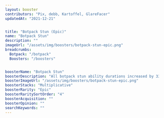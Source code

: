 ```yaml
---
layout: booster
contributors: "Pix, debb, Kartoffel, GlareFacer"
updatedAt: "2021-12-21"


title: "Botpack Stun (Epic)"
name: "Botpack Stun"
description: ""
imageUrl: "/assets/img/boosters/botpack-stun-epic.png"
breadcrumbs:
  Botpack: "/botpack"
  Boosters: "/boosters"


boosterName: "Botpack Stun"
boosterDescription: "All botpack stun ability durations increased by 33%"
boosterImageUrl: "/assets/img/boosters/botpack-stun-epic.png"
boosterStacks: "Multiplicative"
boosterRarity: "Epic"
boosterRaritySortOrder: "4"
boosterAcquisition: ""
boosterOpinion: ""
searchKeywords: ""
---
```



